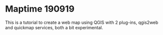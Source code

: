 # Maptime 190919 
This is a tutorial to create a web map using QGIS with 2 plug-ins, qgis2web and quickmap services, both a bit experimental. 
